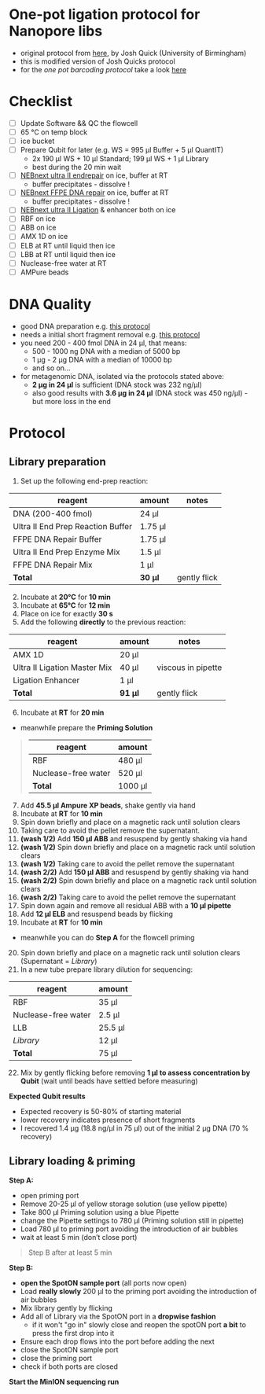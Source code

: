 One-pot ligation protocol for Nanopore libs
===
* original protocol from [here](https://www.protocols.io/view/one-pot-ligation-protocol-for-oxford-nanopore-libr-k9acz2e), by Josh Quick (University of Birmingham)
* this is modified version of Josh Quicks protocol
* for the *one pot barcoding protocol* take a look [here](https://docs.google.com/document/d/1ch2bb-IdGbiu9TCwUrE7FP4xsQiJwHVFUQKJx6q7-v0/edit)

# Checklist

* [ ] Update Software && QC the flowcell
* [ ] 65 °C on temp block
* [ ] ice bucket
* [ ] Prepare Qubit for later (e.g. WS = 995 µl Buffer + 5 µl QuantIT)
  * 2x 190 µl WS + 10 µl Standard; 199 µl WS + 1 µl Library
  * best during the 20 min wait
* [ ] [NEBnext ultra II endrepair](https://www.neb.com/products/e7546-nebnext-ultra-ii-end-repair-da-tailing-module#Product%20Information) on ice, buffer at RT
  * buffer precipitates - dissolve !
* [ ] [NEBnext FFPE DNA repair](https://international.neb.com/products/m6630-nebnext-ffpe-dna-repair-mix#Product%20Information) on ice, buffer at RT
    * buffer precipitates - dissolve !
* [ ] [NEBnext ultra II Ligation](https://international.neb.com/products/e7595-nebnext-ultra-ii-ligation-module#Product%20Information) & enhancer both on ice
* [ ] RBF on ice
* [ ] ABB on ice
* [ ] AMX 1D on ice
* [ ] ELB at RT until liquid then ice
* [ ] LBB at RT until liquid then ice
* [ ] Nuclease-free water at RT
* [ ] AMPure beads

# DNA Quality

* good DNA preparation e.g. [this protocol](../DNA_isolation/[metagenome]DNA_isolation_v.1.0.md)
* needs a initial short fragment removal e.g. [this protocol](pre_lib_cleaning.md)
* you need 200 - 400 fmol DNA in 24 μl, that means:
  * 500 - 1000 ng DNA with a median of 5000 bp
  * 1 µg - 2 µg DNA with a median of 10000 bp
  * and so on...
* for metagenomic DNA, isolated via the protocols stated above:
  * **2 µg in 24 µl** is sufficient (DNA stock was 232 ng/µl)
  * also good results with **3.6 µg in 24 µl**  (DNA stock was 450 ng/µl) - but more loss in the end

# Protocol
## Library preparation

1. Set up the following end-prep reaction:

|reagent|amount| notes
|-|-|-|
|DNA (200-400 fmol)|	24 μl | |
|Ultra II End Prep Reaction Buffer|	1.75 μl | |
|FFPE DNA Repair Buffer |	1.75 μl| |
|Ultra II End Prep Enzyme Mix| 	1.5 μl| |
|FFPE DNA Repair Mix|	1 μl| |
|**Total**|**30 μl**| gently flick| |

2. Incubate at **20°C** for **10 min**
3. Incubate at **65°C** for **12 min**
4. Place on ice for exactly **30 s**
5. Add the following **directly** to the previous reaction:

|reagent|amount|notes
|-|-| -|
|AMX 1D |20 μl| |
|Ultra II Ligation Master Mix|	40 μl | viscous in pipette |
|Ligation Enhancer|	1 μl ||
|**Total**|**91 μl**|gently flick|

6. Incubate at **RT** for **20 min**
  * meanwhile prepare the **Priming Solution**

> |reagent| amount|
> |-|-|
> |RBF| 	480 µl
> |Nuclease-free water|	520 µl
> |**Total** |	1000 µl

7. Add **45.5 μl Ampure XP beads**, shake gently via hand
8. Incubate at **RT** for **10 min**
9. Spin down briefly and place on a magnetic rack until solution clears
10. Taking care to avoid the pellet remove the supernatant.
11. **(wash 1/2)** Add **150 μl ABB** and resuspend by gently shaking via hand
12. **(wash 1/2)** Spin down briefly and place on a magnetic rack until solution clears
13. **(wash 1/2)** Taking care to avoid the pellet remove the supernatant
14. **(wash 2/2)** Add **150 μl ABB** and resuspend by gently shaking via hand
15. **(wash 2/2)** Spin down briefly and place on a magnetic rack until solution clears
16. **(wash 2/2)** Taking care to avoid the pellet remove the supernatant
17. Spin down again and remove all residual ABB with a **10 µl pipette**
18. Add **12 μl ELB** and resuspend beads by flicking
19. Incubate at **RT** for **10 min**
  * meanwhile you can do **Step A** for the flowcell priming
20. Spin down briefly and place on a magnetic rack until solution clears (Supernatant = *Library*)
21. In a new tube prepare library dilution for sequencing:

|reagent|amount|
|-|-|
|RBF| 35 µl
|Nuclease-free water| 2.5 µl
|LLB | 25.5 µl
| *Library* | 12 µl
|**Total**| 75 µl	 ||

22. Mix by gently flicking before removing **1 µl to assess concentration by Qubit** (wait until beads have settled before measuring)

**Expected Qubit results**
* Expected recovery is 50-80% of starting material
* lower recovery indicates presence of short fragments
* I recovered 1.4 µg (18.8 ng/µl in 75 µl) out of the initial 2 µg DNA (70 % recovery)

## Library loading & priming

**Step A:**
- open priming port
- Remove 20-25 µl of yellow storage solution (use yellow pipette)
- Take 800 µl Priming solution using a blue Pipette
- change the Pipette settings to 780 µl (Priming solution still in pipette)
- Load 780 µl to priming port avoiding the introduction of air bubbles
- wait at least 5 min (don’t close port)

> Step B after at least 5 min

**Step B:**
- **open the SpotON sample port** (all ports now open)
- Load **really slowly** 200 µl to the priming port avoiding the introduction of air bubbles
- Mix library gently by flicking
- Add all of Library via the SpotON port in a **dropwise fashion**
    - if it won't "go in" slowly close and reopen the spotON port **a bit** to press the first drop into it
- Ensure each drop flows into the port before adding the next
- close the SpotON sample port
- close the priming port
- check if both ports are closed

**Start the MinION sequencing run**
